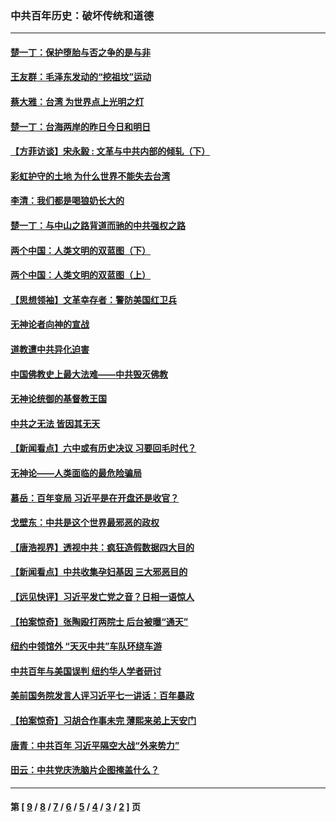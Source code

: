 ### 中共百年历史：破坏传统和道德
---
#### [楚一丁：保护堕胎与否之争的是与非](../../pages/nf1176114/n13815642.md?12140430) 
#### [王友群：毛泽东发动的“挖祖坟”运动](../../pages/nf1176114/n13723639.md?12140430) 
#### [蔡大雅：台湾 为世界点上光明之灯](../../pages/nf1176114/n13531530.md?12140430) 
#### [楚一丁：台海两岸的昨日今日和明日](../../pages/nf1176114/n13531468.md?12140430) 
#### [【方菲访谈】宋永毅 : 文革与中共内部的倾轧（下）](../../pages/nf1176114/n13486836.md?12140430) 
#### [彩虹护守的土地 为什么世界不能失去台湾](../../pages/nf1176114/n13476849.md?12140430) 
#### [李清：我们都是喝狼奶长大的](../../pages/nf1176114/n13471478.md?12140430) 
#### [楚一丁：与中山之路背道而驰的中共强权之路](../../pages/nf1176114/n13437270.md?12140430) 
#### [两个中国：人类文明的双蓝图（下）](../../pages/nf1176114/n13423132.md?12140430) 
#### [两个中国：人类文明的双蓝图（上）](../../pages/nf1176114/n13422687.md?12140430) 
#### [【思想领袖】文革幸存者：警防美国红卫兵](../../pages/nf1176114/n13339289.md?12140430) 
#### [无神论者向神的宣战](../../pages/nf1176114/n13281535.md?12140430) 
#### [道教遭中共异化迫害](../../pages/nf1176114/n13281463.md?12140430) 
#### [中国佛教史上最大法难——中共毁灭佛教](../../pages/nf1176114/n13281397.md?12140430) 
#### [无神论统御的基督教王国](../../pages/nf1176114/n13281280.md?12140430) 
#### [中共之无法 皆因其无天](../../pages/nf1176114/n13281088.md?12140430) 
#### [【新闻看点】六中或有历史决议 习要回毛时代？](../../pages/nf1176114/n13222895.md?12140430) 
#### [无神论——人类面临的最危险骗局](../../pages/nf1176114/n13196137.md?12140430) 
#### [慕岳：百年变局 习近平是在开盘还是收官？](../../pages/nf1176114/n13206516.md?12140430) 
#### [戈壁东：中共是这个世界最邪恶的政权](../../pages/nf1176114/n13085641.md?12140430) 
#### [【唐浩视界】透视中共：疯狂造假数据四大目的](../../pages/nf1176114/n13080590.md?12140430) 
#### [【新闻看点】中共收集孕妇基因 三大邪恶目的](../../pages/nf1176114/n13077182.md?12140430) 
#### [【远见快评】习近平发亡党之音？日相一语惊人](../../pages/nf1176114/n13074809.md?12140430) 
#### [【拍案惊奇】张陶殴打两院士 后台被曝“通天”](../../pages/nf1176114/n13070496.md?12140430) 
#### [纽约中领馆外 “天灭中共”车队环绕车游](../../pages/nf1176114/n13070693.md?12140430) 
#### [中共百年与美国误判 纽约华人学者研讨](../../pages/nf1176114/n13067969.md?12140430) 
#### [美前国务院发言人评习近平七一讲话：百年暴政](../../pages/nf1176114/n13066986.md?12140430) 
#### [【拍案惊奇】习胡合作事未完 薄熙来弟上天安门](../../pages/nf1176114/n13065867.md?12140430) 
#### [唐青：中共百年 习近平隔空大战“外来势力”](../../pages/nf1176114/n13065976.md?12140430) 
#### [田云：中共党庆洗脑片企图掩盖什么？](../../pages/nf1176114/n13064395.md?12140430) 

---
#### 第 [ [9](./9.md?12140430) / [8](./8.md?12140430) / [7](./7.md?12140430) / [6](./6.md?12140430) / [5](./5.md?12140430) / [4](./4.md?12140430) / [3](./3.md?12140430) / [2](./2.md?12140430) ] 页
